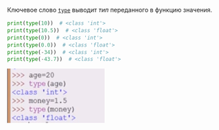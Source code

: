 Ключевое слово [`type`]() выводит _тип_ переданного в функцию значения.
```python
print(type(10))  # <class 'int'>
print(type(10.5))  # <class 'float'>
print(type(0))  # <class 'int'>
print(type(0.0))  # <class 'float'>
print(type(-34))  # <class 'int'>
print(type(-43.7))  # <class 'float'>
```
![](../../../04.stepik_indi/_pictures/image_20250330220453.png)
